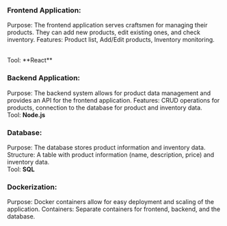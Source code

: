 ### Frontend Application:

Purpose: The frontend application serves craftsmen for managing their products. They can add new products, edit existing ones, and check inventory.
Features: Product list, Add/Edit products, Inventory monitoring.
<p> </p>
  <br> Tool: **React**

### Backend Application:

Purpose: The backend system allows for product data management and provides an API for the frontend application.
Features: CRUD operations for products, connection to the database for product and inventory data.
<br> Tool: **Node.js**

### Database:

Purpose: The database stores product information and inventory data.
Structure: A table with product information (name, description, price) and inventory data.
<br> Tool: **SQL**

### Dockerization:

Purpose: Docker containers allow for easy deployment and scaling of the application.
Containers: Separate containers for frontend, backend, and the database.
